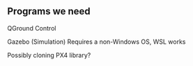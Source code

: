 ## Programs we need

QGround Control

Gazebo (Simulation)
    Requires a non-Windows OS, WSL works

Possibly cloning PX4 library?